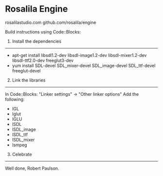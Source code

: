 Rosalila Engine
===============
rosalilastudio.com
github.com/rosalila/engine


Build instructions using Code::Blocks:

1. Install the dependencies
---------------------------
* apt-get install libsdl1.2-dev libsdl-image1.2-dev libsdl-mixer1.2-dev libsdl-ttf2.0-dev freeglut3-dev
* yum install SDL-devel SDL_mixer-devel SDL_image-devel SDL_ttf-devel freeglut-devel 

2. Link the libraries
---------------------
In Code::Blocks: "Linker settings" -> "Other linker options"
Add the following:
*   lGL
*   lglut
*   lGLU
*   lSDL
*   lSDL_image
*   lSDL_ttf
*   lSDL_mixer
*   lsmpeg

3. Celebrate
------------
Well done, Robert Paulson.

